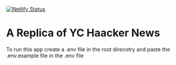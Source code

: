 [![Netlify Status](https://api.netlify.com/api/v1/badges/446f9eb8-f247-49b9-9069-e8337b6e3a67/deploy-status)](https://app.netlify.com/sites/yc-hackers-news/deploys)

# A Replica of YC Haacker News

To run this app create a .env file in the root direcotry and paste the .env.example file in the .env file 
